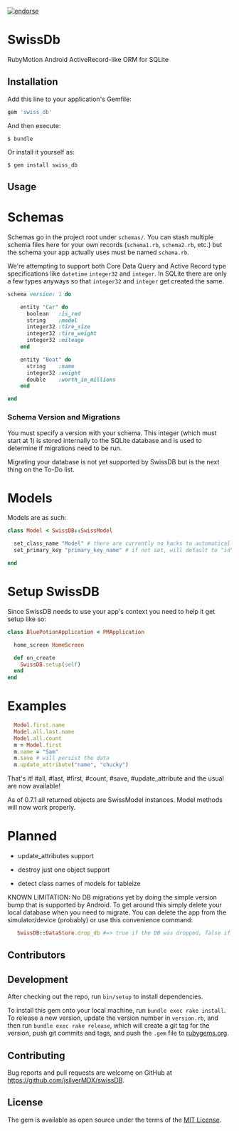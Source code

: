 [![endorse](https://api.coderwall.com/jsilverMDX/endorsecount.png)](https://coderwall.com/jsilverMDX)

# SwissDb

RubyMotion Android ActiveRecord-like ORM for SQLite

## Installation

Add this line to your application's Gemfile:

```ruby
gem 'swiss_db'
```

And then execute:

    $ bundle

Or install it yourself as:

    $ gem install swiss_db

## Usage

# Schemas

Schemas go in the project root under `schemas/`. You can stash multiple schema files here for your own records (`schema1.rb`, `schema2.rb`, etc.) but the schema your app actually uses must be named `schema.rb`.

We're attempting to support both Core Data Query and Active Record type specifications like `datetime` `integer32` and `integer`. In SQLite there are only a few types anyways so that `integer32` and `integer` get created the same.

```ruby
schema version: 1 do

    entity "Car" do
      boolean   :is_red
      string    :model
      integer32 :tire_size
      integer32 :tire_weight
      integer32 :mileage
    end

    entity "Boat" do
      string    :name
      integer32 :weight
      double    :worth_in_millions
    end

end
```

### Schema Version and Migrations

You must specify a version with your schema. This integer (which must start at 1) is stored internally to the SQLite database and is used to determine if migrations need to be run.

Migrating your database is not yet supported by SwissDB but is the next thing on the To-Do list.

# Models

Models are as such:

```ruby
class Model < SwissDB::SwissModel

  set_class_name "Model" # there are currently no hacks to automatically get this. sorry.
  set_primary_key "primary_key_name" # if not set, will default to "id"

end
```

# Setup SwissDB

Since SwissDB needs to use your app's context you need to help it get setup like so:

```ruby
class BluePotionApplication < PMApplication

  home_screen HomeScreen

  def on_create
    SwissDB.setup(self)
  end
end
```

# Examples

```ruby
  Model.first.name
  Model.all.last.name
  Model.all.count
  m = Model.first
  m.name = "Sam"
  m.save # will persist the data
  m.update_attribute("name", "chucky")
```


That's it! #all, #last, #first, #count, #save, #update_attribute and the usual are now available!

As of 0.7.1 all returned objects are SwissModel instances. Model methods will now work properly.

# Planned

* update_attributes support

* destroy just one object support

* detect class names of models for tableize

KNOWN LIMITATION: No DB migrations yet by doing the simple version bump that is supported by Android. To get around this simply delete your local database when you need to migrate. You can delete the app from the simulator/device (probably) or use this convenience command:

```ruby
   SwissDB::DataStore.drop_db #=> true if the DB was dropped, false if not
```

## Contributors


## Development

After checking out the repo, run `bin/setup` to install dependencies.

To install this gem onto your local machine, run `bundle exec rake install`. To release a new version, update the version number in `version.rb`, and then run `bundle exec rake release`, which will create a git tag for the version, push git commits and tags, and push the `.gem` file to [rubygems.org](https://rubygems.org).

## Contributing

Bug reports and pull requests are welcome on GitHub at https://github.com/jsilverMDX/swissDB.


## License

The gem is available as open source under the terms of the [MIT License](http://opensource.org/licenses/MIT).
